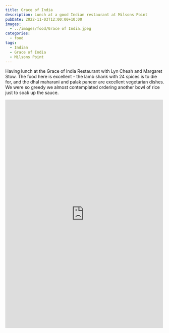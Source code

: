 ```yaml
---
title: Grace of India
description: Lunch at a good Indian restaurant at Milsons Point
pubDate: 2022-11-03T12:00:00+10:00
images:
  - ../images/food/Grace of India.jpeg
categories:
  - food
tags:
  - Indian
  - Grace of India
  - Milsons Point
---
```


Having lunch at the Grace of India Restaurant with Lyn Cheah and Margaret Stow. The food here is excellent - the lamb shank with 24 spices is to die for, and the dhal maharani and palak paneer are excellent vegetarian dishes. We were so greedy we almost contemplated ordering another bowl of rice just to soak up the sauce.

<iframe src="https://www.facebook.com/plugins/post.php?href=https%3A%2F%2Fwww.facebook.com%2Fchris1.tham%2Fposts%2Fpfbid0284ykvhHQ7dZYrDH4vZnin1vAoigCGn5uTczanUEoLuuFfg8gd1eNt4SqMeaPcHYQl&show_text=true&width=500" width="500" height="723" style="border:none;overflow:hidden" scrolling="no" frameborder="0" allowfullscreen="true" allow="autoplay; clipboard-write; encrypted-media; picture-in-picture; web-share"></iframe>
